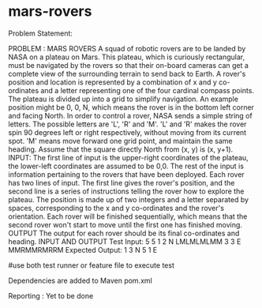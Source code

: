 # mars-rovers

Problem Statement:

PROBLEM : MARS ROVERS
A squad of robotic rovers are to be landed by NASA on a plateau on Mars. This plateau, which
is curiously rectangular, must be navigated by the rovers so that their on-board cameras can get
a complete view of the surrounding terrain to send back to Earth.
A rover&#39;s position and location is represented by a combination of x and y co-ordinates and a
letter representing one of the four cardinal compass points. The plateau is divided up into a grid
to simplify navigation. An example position might be 0, 0, N, which means the rover is in the
bottom left corner and facing North.
In order to control a rover, NASA sends a simple string of letters. The possible letters are &#39;L&#39;, &#39;R&#39;
and &#39;M&#39;. &#39;L&#39; and &#39;R&#39; makes the rover spin 90 degrees left or right respectively, without moving
from its current spot. &#39;M&#39; means move forward one grid point, and maintain the same heading.
Assume that the square directly North from (x, y) is (x, y+1).
INPUT:
The first line of input is the upper-right coordinates of the plateau, the lower-left coordinates are
assumed to be 0,0.
The rest of the input is information pertaining to the rovers that have been deployed. Each rover
has two lines of input. The first line gives the rover&#39;s position, and the second line is a series of
instructions telling the rover how to explore the plateau.
The position is made up of two integers and a letter separated by spaces, corresponding to the
x and y co-ordinates and the rover&#39;s orientation.
Each rover will be finished sequentially, which means that the second rover won&#39;t start to move
until the first one has finished moving.
OUTPUT
The output for each rover should be its final co-ordinates and heading.
INPUT AND OUTPUT
Test Input:
5 5
1 2 N
LMLMLMLMM
3 3 E
MMRMMRMRRM
Expected Output:
1 3 N
5 1 E

#use both test runner or feature file  to execute test 

Dependencies are added to Maven pom.xml

Reporting : Yet to be done

